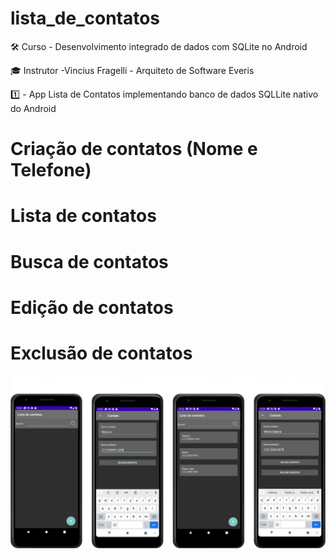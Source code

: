 # lista_de_contatos
 

 🛠️ Curso - Desenvolvimento integrado de dados com SQLite no Android
 
 🎓 Instrutor -Vincius Fragelli - Arquiteto de Software Everis
 
 1️⃣ - App Lista de Contatos implementando banco de dados SQLLite nativo do Android
 
 # Criação de contatos (Nome e Telefone)
 # Lista de contatos
 # Busca de contatos
 # Edição de contatos
 # Exclusão de contatos
 
 ![tabela](https://github.com/Mayconfuzita86/lista_de_contatos/blob/main/app/src/main/res/drawable-v24/lista_de_contatos.png)
